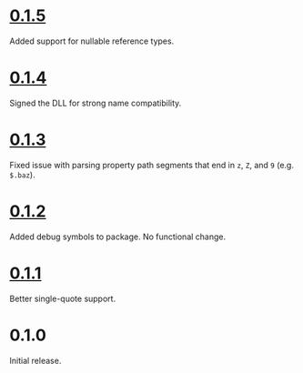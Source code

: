 # [0.1.5](https://github.com/gregsdennis/json-everything/pull/??)

Added support for nullable reference types.

# [0.1.4](https://github.com/gregsdennis/json-everything/pull/61)

Signed the DLL for strong name compatibility.

# [0.1.3](https://github.com/gregsdennis/json-everything/pull/???)

Fixed issue with parsing property path segments that end in `z`, `Z`, and `9` (e.g. `$.baz`).

# [0.1.2](https://github.com/gregsdennis/json-everything/pull/45)

Added debug symbols to package.  No functional change.

# [0.1.1](https://github.com/gregsdennis/json-everything/pull/13)

Better single-quote support.

# 0.1.0

Initial release.